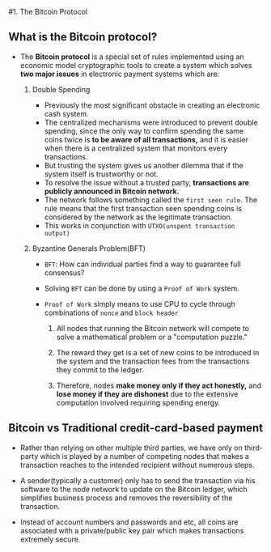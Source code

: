 #1. The Bitcoin Protocol

## What is the Bitcoin protocol?

- The **Bitcoin protocol** is a special set of rules implemented using an economic model cryptographic tools to create a system which solves **two major issues** in electronic payment systems which are:

    1. Double Spending

        - Previously the most significant obstacle in creating an electronic cash system.
        - The centralized mechanisms were introduced to prevent double spending, since the only way to confirm spending the same coins twice is **to be aware of all transactions,** and it is easier when there is a centralized system that monitors every transactions.
        - But trusting the system gives us another dilemma that if the system itself is trustworthy or not.
        - To resolve the issue without a trusted party, **transactions are publicly announced in Bitcoin network.**
        - The network follows something called the `first seen rule`. The rule means that the first transaction seen spending coins is considered by the network as the legitimate transaction.
        - This works in conjunction with `UTXO(unspent transaction output)`

    2. Byzantine Generals Problem(BFT)

        - `BFT`: How can individual parties find a way to guarantee full consensus?
        - Solving `BFT` can be done by using a `Proof of Work` system.
        - `Proof of Work` simply means to use CPU to cycle through combinations of `nonce` and `block header`

            1. All nodes that running the Bitcoin network will compete to solve a mathematical problem or a "computation puzzle."

            2. The reward they get is a set of new coins to be introduced in the system and the transaction fees from the transactions they commit to the ledger.

            3. Therefore, nodes **make money only if they act honestly,** and **lose money if they are dishonest** due to the extensive computation involved requiring spending energy.

## Bitcoin vs Traditional credit-card-based payment

- Rather than relying on other multiple third parties, we have only on third-party which is played by a number of competing nodes that makes a transaction reaches to the intended recipient without numerous steps.

- A sender(typically a customer) only has to send the transaction via his software to the node network to update on the Bitcoin ledger, which simplifies business process and removes the reversibility of the transaction.

- Instead of account numbers and passwords and etc, all coins are associated with a private/public key pair which makes transactions extremely secure.
